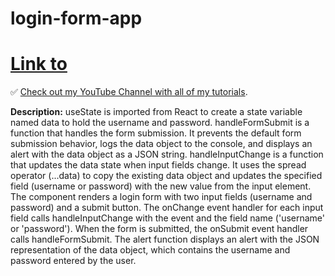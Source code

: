 # login-form-app

# [Link to](https://heroic-horse-47e8b1.netlify.app/)

✅ [Check out my YouTube Channel with all of my tutorials](https://www.youtube.com).

**Description:**
useState is imported from React to create a state variable named data to hold the username and password. handleFormSubmit is a function that handles the form submission. It prevents the default form submission behavior, logs the data object to the console, and displays an alert with the data object as a JSON string. handleInputChange is a function that updates the data state when input fields change. It uses the spread operator (...data) to copy the existing data object and updates the specified field (username or password) with the new value from the input element. The component renders a login form with two input fields (username and password) and a submit button. The onChange event handler for each input field calls handleInputChange with the event and the field name ('username' or 'password'). When the form is submitted, the onSubmit event handler calls handleFormSubmit. The alert function displays an alert with the JSON representation of the data object, which contains the username and password entered by the user.
